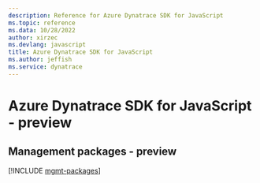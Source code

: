 ```yaml
---
description: Reference for Azure Dynatrace SDK for JavaScript
ms.topic: reference
ms.data: 10/28/2022
author: xirzec
ms.devlang: javascript
title: Azure Dynatrace SDK for JavaScript
ms.author: jeffish
ms.service: dynatrace
---
```

# Azure Dynatrace SDK for JavaScript - preview

## Management packages - preview
[!INCLUDE [mgmt-packages](dynatrace-mgmt-index.md)]